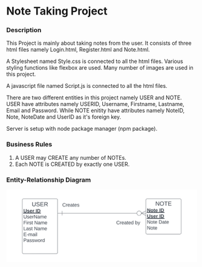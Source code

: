 # Note Taking Project 

### Description

This Project is mainly about taking notes from the user. It consists of three html files namely Login.html, Register.html and Note.html. 

A Stylesheet named Style.css is connected to all the html files. Various styling functions like flexbox are used. Many number of images are used in this project.

A javascript file named Script.js is connected to all the html files.

There are two different entities in this project namely USER and NOTE. USER have attributes namely USERID, Username, Firstname, Lastname, Email and Password. While NOTE enitity have attributes namely NoteID, Note, NoteDate and UserID as it's foreign key.

Server is setup with node package manager (npm package).

### Business Rules

1. A USER may CREATE any number of NOTEs.
2. Each NOTE is CREATED by exactly one USER.

### Entity-Relationship Diagram

![ERD !](/Public/images/erd.png)
